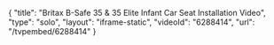 {
    "title": "Britax B-Safe 35 & 35 Elite Infant Car Seat Installation Video",
    "type": "solo",
    "layout": "iframe-static",
    "videoId": "6288414",
    "url": "\/tvpembed\/6288414"
}